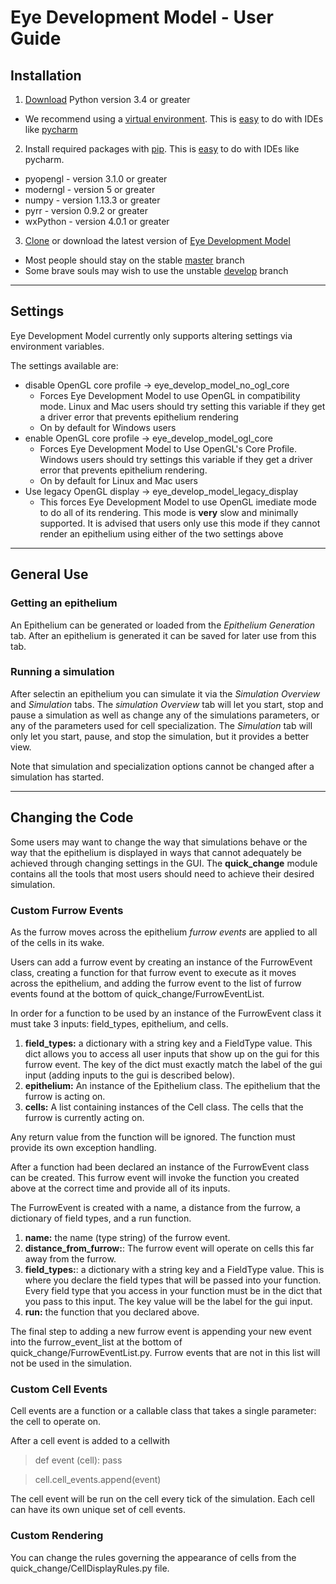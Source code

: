 # Eye Development Model - User Guide
## Installation
1. [Download](https://www.python.org/downloads/) Python version 3.4 or greater
  * We recommend using a [virtual environment](https://docs.python.org/3/tutorial/venv.html). This is [easy](https://www.jetbrains.com/help/pycharm-edu/creating-virtual-environment.html) to do with IDEs like [pycharm](https://www.jetbrains.com/pycharm/)

2. Install required packages with [pip](https://docs.python.org/3/installing/). This is [easy](https://www.jetbrains.com/help/pycharm/installing-uninstalling-and-upgrading-packages.html) to do with IDEs like pycharm.
  * pyopengl - version 3.1.0 or greater
  * moderngl - version 5 or greater
  * numpy - version 1.13.3 or greater
  * pyrr - version 0.9.2 or greater
  * wxPython - version 4.0.1 or greater

3. [Clone](https://help.github.com/articles/cloning-a-repository/) or download the latest version of [Eye Development Model](https://github.uc.edu/lavinrp/EyeDevelopmentModel)
  * Most people should stay on the stable [master](https://github.uc.edu/lavinrp/EyeDevelopmentModel/tree/master) branch
  * Some brave souls may wish to use the unstable [develop](https://github.uc.edu/lavinrp/EyeDevelopmentModel/tree/develop) branch
___
## Settings
Eye Development Model currently only supports altering settings via environment variables.

The settings available are:
  * disable OpenGL core profile -> eye_develop_model_no_ogl_core
    * Forces Eye Development Model to use OpenGL in compatibility mode. Linux and Mac users should try setting this variable if they get a driver error that prevents epithelium rendering
    * On by default for Windows users
  * enable OpenGL core profile -> eye_develop_model_ogl_core
    * Forces Eye Development Model to Use OpenGL's Core Profile. Windows users should try settings this variable if they get a driver error that prevents epithelium rendering.
    * On by default for Linux and Mac users
  * Use legacy OpenGL display -> eye_develop_model_legacy_display
    * This forces Eye Development Model to use OpenGL imediate mode to do all of its rendering. This mode is **very** slow and minimally supported. It is advised that users only use this mode if they cannot render an epithelium using either of the two settings above
___
## General Use
### Getting an epithelium
An Epithelium can be generated or loaded from the _Epithelium Generation_ tab. After an epithelium is generated it can be saved for later use from this tab.
### Running a simulation
After selectin an epithelium you can simulate it via the _Simulation Overview_ and _Simulation_ tabs.
The _simulation Overview_ tab will let you start, stop and pause a simulation as well as change any of the simulations parameters, or any of the parameters used for cell specialization. The _Simulation_ tab will only let you start, pause, and stop the simulation, but it provides a better view.

Note that simulation and specialization options cannot be changed after a simulation has started.

___
## Changing the Code
Some users may want to change the way that simulations behave or the way that the epithelium is displayed in ways that cannot adequately be achieved through changing settings in the GUI. The **quick_change** module contains all the tools that most users should need to achieve their desired simulation.
### Custom Furrow Events
As the furrow moves across the epithelium *furrow events* are applied to all of the cells in its wake.

Users can add a furrow event by creating an instance of the FurrowEvent class, creating a function for that furrow event to execute as it moves across the epithelium, and adding the furrow event to the list of furrow events found at the bottom of quick_change/FurrowEventList.

In order for a function to be used by an instance of the FurrowEvent class it must take 3 inputs: field_types, epithelium, and cells.
  1. __field_types:__ a dictionary with a string key and a FieldType value. This dict allows you to access all user inputs that show up on the gui for this furrow event. The key of the dict must exactly match the label of the gui input (adding inputs to the gui is described below).
  2. __epithelium:__ An instance of the Epithelium class.  The epithelium that the furrow is acting on.
  3. __cells:__ A list containing instances of the Cell class. The cells that the furrow is currently acting on.

Any return value from the function will be ignored. The function must provide its own exception handling.

After a function had been declared an instance of the FurrowEvent class can be created. This furrow event will invoke the function you created above at the correct time and provide all of its inputs.

The FurrowEvent is created with a name, a distance from the furrow, a dictionary of field types, and a run function.

  1. __name:__ the name (type string) of the furrow event.
  2. __distance_from_furrow:__: The furrow event will operate on cells this far away from the furrow.
  3. __field_types:__: a dictionary with a string key and a FieldType value. This is where you declare the field types that will be passed into your function. Every field type that you access in your function must be in the dict that you pass to this input. The key value will be the label for the gui input.
  4. __run:__ the function that you declared above.


The final step to adding a new furrow event is appending your new event into the furrow_event_list at the bottom of quick_change/FurrowEventList.py. Furrow events that are not in this list will not be used in the simulation.

### Custom Cell Events

Cell events are a function or a callable class that takes a single parameter: the cell to operate on.

 After a cell event is added to a cellwith
 > def event (cell): pass

> cell.cell_events.append(event)

 The cell event will be run on the cell every tick of the simulation. Each cell can have its own unique set of cell events.
### Custom Rendering

You can change the rules governing the appearance of cells from the quick_change/CellDisplayRules.py file.
